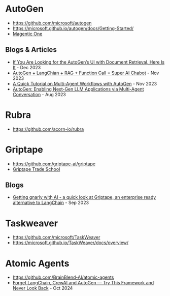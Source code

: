 # AutoGen
- https://github.com/microsoft/autogen
- https://microsoft.github.io/autogen/docs/Getting-Started/
- [Magentic One](https://github.com/microsoft/autogen/tree/main/python/packages/autogen-magentic-one)


## Blogs & Articles
- [If You Are Looking for the AutoGen’s UI with Document Retrieval, Here Is It](https://medium.com/gitconnected/if-you-are-looking-for-the-autogens-ui-with-document-retrieval-here-is-it-a38a4f9ec5a9) - Dec 2023
- [AutoGen + LangChian + RAG + Function Call = Super AI Chabot](https://medium.com/gitconnected/autogen-langchian-rag-function-call-super-ai-chabot-3951911607f2) - Nov 2023 
- [A Quick Tutorial on Multi-Agent Workflows with AutoGen](https://medium.com/ai-mind-labs/a-quick-tutorial-on-multi-agent-workflows-with-autogen-354a394d3df1) - Nov 2023
- [AutoGen: Enabling Next-Gen LLM Applications via Multi-Agent Conversation](https://www.microsoft.com/en-us/research/publication/autogen-enabling-next-gen-llm-applications-via-multi-agent-conversation-framework/) - Aug 2023

# Rubra
- https://github.com/acorn-io/rubra

# Griptape 
- https://github.com/griptape-ai/griptape
- [Griptape Trade School](https://learn.griptape.ai/latest/)

## Blogs
- [Getting gnarly with AI - a quick look at Griptape, an enterprise ready alternative to LangChain](https://blog.beachgeek.co.uk/getting-started-with-griptape/) - Sep 2023

# Taskweaver
- https://github.com/microsoft/TaskWeaver
- https://microsoft.github.io/TaskWeaver/docs/overview/


# Atomic Agents
- https://github.com/BrainBlend-AI/atomic-agents
- [Forget LangChain, CrewAI and AutoGen — Try This Framework and Never Look Back](https://generativeai.pub/forget-langchain-crewai-and-autogen-try-this-framework-and-never-look-back-e34e0b6c8068) - Oct 2024
